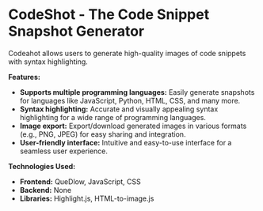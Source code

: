 # CodeShot - The Code Snippet Snapshot Generator

Codeahot allows users to generate high-quality images of code snippets with syntax highlighting. 

**Features:**

* **Supports multiple programming languages:** Easily generate snapshots for languages like JavaScript, Python, HTML, CSS, and many more.
* **Syntax highlighting:** Accurate and visually appealing syntax highlighting for a wide range of programming languages.
* **Image export:** Export/download generated images in various formats (e.g., PNG, JPEG) for easy sharing and integration.
* **User-friendly interface:** Intuitive and easy-to-use interface for a seamless user experience.

**Technologies Used:**

* **Frontend:** QueDlow, JavaScript, CSS
* **Backend:** None
* **Libraries:** Highlight.js, HTML-to-image.js